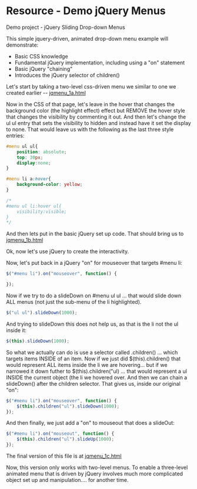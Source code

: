 Resource - Demo jQuery Menus
============================

Demo project - jQuery Sliding Drop-down Menus

This simple jquery-driven, animated drop-down menu example will demonstrate:

*	Basic CSS knowledge
*	Fundamental jQuery implementation, including using a "on" statement
*	Basic jQuery "chaining"
*	Introduces the jQuery selector of children()

Let's start by taking a two-level css-driven menu we similar to one we created earlier -- [jqmenu_1a.html](http://webdev.usc.edu/itp301/lecture_examples/jqmenu_1a.html)

Now in the CSS of that page, let's leave in the hover that changes the background color (the highlight effect) effect but REMOVE the hover style that changes the visibility by commenting it out. And then let's change the ul ul entry that sets the visibility to hidden and instead have it set the display to none. That would leave us with the following as the last three style entries:

```css
#menu ul ul{
	position: absolute;
	top: 30px;
	display:none;
}

#menu li a:hover{
	background-color: yellow;
}

/*
#menu ul li:hover ul{
	visibility:visible;
}
*/
```

And then lets put in the basic jQuery set up code. That should bring us to [jqmenu_1b.html](http://webdev.usc.edu/itp301/lecture_examples/jqmenu_1b.html)

Ok, now let's use jQuery to create the interactivity.

Now, let's put back in a jQuery "on" for mouseover that targets #menu li:

```js
$("#menu li").on("mouseover", function() {

});
```

Now if we try to do a slideDown on #menu ul ul ... that would slide down ALL menus (not just the sub-menu of the li highlighted).

```js
$("ul ul").slideDown(1000);
```

And trying to slideDown this does not help us, as that is the li not the ul inside it:

```js
$(this).slideDown(1000);
```

So what we actually can do is use a selector called .children() ... which targets items INSIDE of an item. Now if we just did $(this).children() that would represent ALL items inside the li we are hovering... but if we narrowed it down futher to $(this).children("ul) ... that would represent a ul INSIDE the current object (the li we hovered over. And then we can chain a slideDown() after the children selector. That gives us, inside our original "on":

```js
$("#menu li").on("mouseover", function() {
	$(this).children("ul").slideDown(1000);
});
```

And then finally, we just add a "on" to mouseout that does a slideOut:

```js
$("#menu li").on("mouseout", function() {
	$(this).children("ul").slideUp(1000);
});
```
The final version of this file is at [jqmenu_1c.html](http://webdev.usc.edu/itp301/lecture_examples/jqmenu_1c.html)

Now, this version only works with two-level menus. To enable a three-level animated menu that is driven by jQuery involves much more complicated object set up and manipulation.... for another time.
